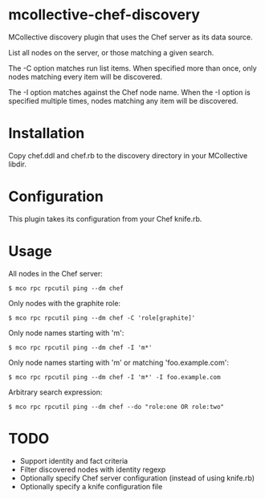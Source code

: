 # mcollective-chef-discovery #

MCollective discovery plugin that uses the Chef server as its data source.

List all nodes on the server, or those matching a given search.

The -C option matches run list items.  When specified more than once,
only nodes matching every item will be discovered.

The -I option matches against the Chef node name.  When the -I option
is specified multiple times, nodes matching any item will be discovered.


# Installation

Copy chef.ddl and chef.rb to the discovery directory in your
MCollective libdir.


# Configuration #

This plugin takes its configuration from your Chef knife.rb.


# Usage #

All nodes in the Chef server:

    $ mco rpc rpcutil ping --dm chef

Only nodes with the graphite role:

    $ mco rpc rpcutil ping --dm chef -C 'role[graphite]'

Only node names starting with 'm':

    $ mco rpc rpcutil ping --dm chef -I 'm*'

Only node names starting with 'm' or matching 'foo.example.com':

    $ mco rpc rpcutil ping --dm chef -I 'm*' -I foo.example.com

Arbitrary search expression:

    $ mco rpc rpcutil ping --dm chef --do "role:one OR role:two"


# TODO #

 * Support identity and fact criteria
 * Filter discovered nodes with identity regexp
 * Optionally specify Chef server configuration (instead of using
   knife.rb)
 * Optionally specify a knife configuration file
